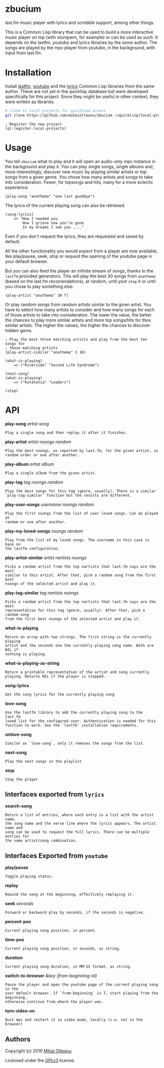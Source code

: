 # zbucium
last.fm music player with lyrics and scrobble support, among other things.

This is a Common Lisp library that can be used to build a more interactive music
player on top (with stumpwm, for example) or can be used as such. It depends on
the lastfm, youtube and lyrics libraries by the same author. The songs are
played by the mpv player from youtube, in the background, with input from
last.fm.

# Installation
Install [lastfm](https://github.com/mihaiolteanu/lastfm),
[youtube](https://github.com/mihaiolteanu/youtube) and the
[lyrics](https://github.com/mihaiolteanu/lyrics) Common Lisp libraries from the
same author. These are not yet in the quicklisp database but were developed
specifically for this project. Since they might be useful in other context, they
were written as libraries. 

```bash
# clone to local-projects for quickload access
git clone https://github.com/mihaiolteanu/zbucium ~/quicklisp/local-projects/zbucium
```

```common-lisp
; Register the new project
(ql:register-local-projects)
```

# Usage

You tell `zbucium` what to play and it will open an audio-only mpv instance in
the background and play it. You can play single songs, single albums and, more
interestingly, discover new music by playing similar artists or top songs from a
given genre. You chose how many artists and songs to take into
consideration. Fewer, for topsongs and hits, many for a more eclectic experience.

```common-lisp
(play-song "anathema" "one last goodbye")
```

The lyrics of the current playing song can also be retrieved.
```common-lisp
(song-lyrics)
    => "How I needed you
        How I grieve now you're gone
        In my dreams I see you ...."
```

Even if you don't request the lyrics, they are requested and saved by
default.

All the other functionality you would expect from a player are now available,
like play/pause, seek, stop or request the opening of the youtube page in your
default browser.

But you can also feed the player an infinite stream of songs, thanks to the
`lastfm` provided generators. This will play the best 30 songs from `anathema`
(based on the last.fm recomendations), at random, until yout `stop` it or until
you chose to play something else.
```common-lisp
(play-artist "anathema" 30 T)
```

Or play random songs from random artists similar to the given artist. You
have to select how many artists to consider and how many songs for each of those
artists to take into consideration. The lower the value, the better the chances
to play more similar artists and more top songs/hits for thos similar
artists. The higher the values, the higher the chances to discover hidden gems.
```common-lisp
; Play the best three matching artists and play from the best ten songs for
; those matching artists
(play-artist-similar "anathema" 3 10)
```

```common-lisp
(what-is-playing)
    => ("Riverside" "Second Life Syndrome")
    
(next-song)
(what-is-playing)
    => ("Katatonia" "Leaders")
    
(stop)
```

# API

**play-song** _artist song_

    Play a single song and then replay it after it finishes.

**play-artist** _artist nsongs random_

    Play the best nsongs, as reported by last.fm, for the given artist, in
    random order or one after another. 

**play-album** _artist album_

    Play a single album from the given artist.

**play-tag** _tag nsongs random_

    Play the best songs for this tag (genre, usually). There is a similar
    `play-tag-similar` function but the results are different.

**play-user-songs** _username nsongs random_

    Play the first nsongs from the list of user loved songs. Can be played at
    random or one after another.

**play-my-loved-songs** _nsongs random_

    Play from the list of my loved songs. The username in this case is base on
    the lastfm configuration.

**play-artist-similar** _artist nartists nsongs_

    Picks a random artist from the top nartists that last.fm says are the most
    similar to this artist. After that, pick a random song from the first best
    nsongs of the selected artist and play it. 

**play-tag-similar** _tag nartists nsongs_

    Picks a random artist from the top nartists that last.fm says are the most
    representative for this tag (genre, usually). After that, pick a random song
    from the first best nsongs of the selected artist and play it.

**what-is-playing**

    Return an array with two strings. The first string is the currently playing
    artist and the seconds one the currently playing song name. Both are NIL if
    nothing is playing.
    
**what-is-playing-as-string**

    Return a printable representation of the artist and song currently
    playing. Returns NIL if the player is stopped.

**song-lyrics**

    Get the song lyrics for the currently playing song

**love-song**

    Use the lastfm library to add the currently playing song to the last.fm
    loved list for the configured user. Authentication is needed for this
    function to work. See the `lastfm` installation requirements.

**unlove-song**

    Similar as `love-song`, only it removes the songs from the list.

**next-song**
    
    Play the next songs in the playlist

**stop**

    Stop the player


## Interfaces exported from `lyrics`

**search-song**

    Return a list of entries, where each entry is a list with the artist name,
    the song name and the verse line where the lyrics appears. The artist name and
    song can be used to request the full lyrics. There can be multiple entries for
    the same artist/song combination.


## Interfaces Exported from `youtube`

**play/pause**
  
    Toggle playing status.

**replay**
  
    Rewind the song at the beginning, effectively replaying it.
  
**seek** _seconds_
  
    Forward or backward play by seconds, if the seconds is negative.
  
**percent-pos**
  
    Current playing song position, in percent.
  
**time-pos**
  
    Current playing song position, in seconds, as string.
  
**duration**
  
    Current playing song duration, in MM:SS format, as string.
  
**switch-to-browser** _&key (from-beginning nil)_
    
    Pause the player and open the youtube page of the current playing song in the
    user default browser. If `from-beginning` is T, start playing from the beginning,
    otherwise continue from where the player was. 

**turn-video-on**
  
    Quit mpv and restart it in video mode, locally (i.e. not in the browser)


## Authors
Copyright (c) 2019 [Mihai Olteanu](www.mihaiolteanu.me)

Licensed under the [GPLv3](https://www.gnu.org/licenses/gpl-3.0.en.html) license.


